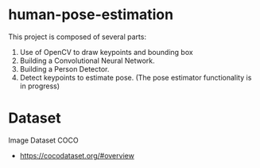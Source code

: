 # human-pose-estimation
This project is composed of several parts:
1. Use of OpenCV to draw keypoints and bounding box
2. Building a Convolutional Neural Network.
3. Building a Person Detector.
4. Detect keypoints to estimate pose.
(The pose estimator functionality is in progress)

# Dataset
Image Dataset COCO
- https://cocodataset.org/#overview



